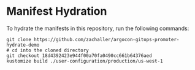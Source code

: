 # Manifest Hydration

To hydrate the manifests in this repository, run the following commands:

```shell
git clone https://github.com/zachaller/argocon-gitops-promoter-hydrate-demo
# cd into the cloned directory
git checkout 18d4392423e944f00a70fa0490cc661b64376aed
kustomize build ./user-configuration/production/us-west-1
```
